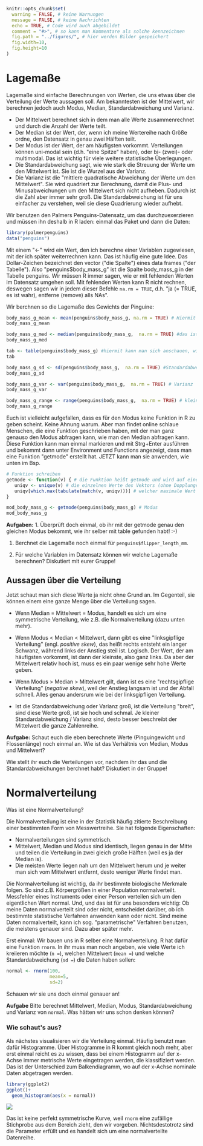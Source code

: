 ``` r
knitr::opts_chunk$set(
  warning = FALSE, # keine Warnungen
  message = FALSE, # keine Nachrichten
  echo = TRUE, # Code wird auch abgebildet
  comment = "#>", # so kann man Kommentare als solche kennzeichnen
  fig.path = "../figures/", # hier werden Bilder gespeichert
  fig.width=10, 
  fig.height=10
)
```

Lagemaße
========

Lagemaße sind einfache Berechnungen von Werten, die uns etwas über die Verteilung der Werte aussagen soll. Am bekanntesten ist der Mittelwert, wir berechnen jedoch auch Modus, Median, Standardabweichung und Varianz.

-   Der Mittelwert berechnet sich in dem man alle Werte zusammenrechnet und durch die Anzahl der Werte teilt.
-   Der Median ist der Wert, der, wenn ich meine Wertereihe nach Größe ordne, den Datensatz in genau zwei Hälften teilt.
-   Der Modus ist der Wert, der am häufigsten vorkommt. Verteilungen können uni-modal sein (d.h. "eine Spitze" haben), oder bi- (zwei)- oder multimodal. Das ist wichtig für viele weitere statistische Überlegungen.
-   Die Standardabweichung sagt, wie wie stark die Streuung der Werte um den Mittelwert ist. Sie ist die Wurzel aus der Varianz.
-   Die Varianz ist die "mittlere quadratische Abweichung der Werte um den Mittelwert". Sie wird quadriert zur Berechnung, damit die Plus- und Minusabweichungen um den Mittelwert sich nicht aufheben. Dadurch ist die Zahl aber immer sehr groß. Die Standardabweichung ist für uns einfacher zu verstehen, weil sie diese Quadrierung wieder aufhebt.

Wir benutzen den Palmers Penguins-Datensatz, um das durchzuexerzieren und müssen ihn deshalb in R laden: einmal das Paket und dann die Daten:

``` r
library(palmerpenguins)
data("penguins")
```

Mit einem "&lt;-" wird ein Wert, den ich berechne einer Variablen zugewiesen, mit der ich später weiterrechnen kann. Das ist häufig eine gute Idee. Das Dollar-Zeichen bezeichnet den vector ("die Spalte") eines data frames ("der Tabelle"). Also "penguins$body\_mass\_g" ist die Spalte body\_mass\_g in der Tabelle penguins. Wir müssen R immer sagen, wie er mit fehlenden Werten im Datensatz umgehen soll. Mit fehlenden Werten kann R nicht rechnen, deswegen sagen wir in jedem dieser Befehle `na.rm = TRUE`, d.h. "ja (= TRUE, es ist wahr), entferne (remove) alls NAs".

Wir berchnen so die Lagemaße des Gewichts der Pinguine:

``` r
body_mass_g_mean <- mean(penguins$body_mass_g, na.rm = TRUE) # Hiermit wird der Mittelwert berechnet. (alle Werte zusammengerechnet / Anzahl der Werte)
body_mass_g_mean

body_mass_g_med <- median(penguins$body_mass_g,  na.rm = TRUE) #das ist die Berechnung des Medians. 
body_mass_g_med

tab <- table(penguins$body_mass_g) #hiermit kann man sich anschauen, wie häufig jeder Wert vorkommt (was der Modus ist)
tab 

body_mass_g_sd <- sd(penguins$body_mass_g,  na.rm = TRUE) #Standardabweichung
body_mass_g_sd

body_mass_g_var <- var(penguins$body_mass_g,  na.rm = TRUE) # Varianz
body_mass_g_var

body_mass_g_range <- range(penguins$body_mass_g,  na.rm = TRUE) # kleinster und größter Wert
body_mass_g_range
```

Euch ist vielleicht aufgefallen, dass es für den Modus keine Funktion in R zu geben scheint. Keine Ahnung warum. Aber man findet online schlaue Menschen, die eine Funktion geschrieben haben, mit der man ganz genauso den Modus abfragen kann, wie man den Median abfragen kann. Diese Funktion kann man einmal markieren und mit Strg+Enter ausführen und bekommt dann unter Environment und Functions angezeigt, dass man eine Funktion "getmode" erstellt hat. JETZT kann man sie anwenden, wie unten im Bsp.

``` r
# Funktion schreiben
getmode <- function(v) { # die Funktion heißt getmode und wird auf einen Vektor v angewendet
   uniqv <- unique(v) # die einzelnen Werte des Vektors (ohne Dopplungen) werden in einem Vektor uniqv gesammelt 
   uniqv[which.max(tabulate(match(v, uniqv)))] # welcher maximale Wert entsteht, wenn ich zähle, wie häufig die Werte von uniqv in v vorkommen (das ist der Modus)
}

mod_body_mass_g <- getmode(penguins$body_mass_g) # Modus 
mod_body_mass_g
```

**Aufgaben:** 1. Überprüft doch einmal, ob ihr mit der getmode genau den gleichen Modus bekommt, wie ihr selber mit table gefunden habt! :-)

1.  Berchnet die Lagemaße noch einmal für `penguins$flipper_length_mm`.

2.  Für welche Variablen im Datensatz können wir welche Lagemaße berechnen? Diskutiert mit eurer Gruppe!

Aussagen über die Verteilung
----------------------------

Jetzt schaut man sich diese Werte ja nicht ohne Grund an. Im Gegenteil, sie können einem eine ganze Menge über die Verteilung sagen.

-   Wenn Median = Mittelwert = Modus, handelt es sich um eine symmetrische Verteilung, wie z.B. die Normalverteilung (dazu unten mehr).

-   Wenn Modus &lt; Median &lt; Mittelwert, dann gibt es eine "linksgipflige Verteilung" (engl. *positive skew*), das heißt rechts entsteht ein langer Schwanz, während links der Anstieg steil ist. Logisch. Der Wert, der am häufigsten vorkommt, ist dann der kleinste, also ganz links. Da aber der Mittelwert relativ hoch ist, muss es ein paar wenige sehr hohe Werte geben.

-   Wenn Modus &gt; Median &gt; Mittelwert gilt, dann ist es eine "rechtsgipflige Verteilung" (*negative skew*), weil der Anstieg langsam ist und der Abfall schnell. Alles genau andersrum wie bei der linksgipfligen Verteilung.

-   Ist die Standardabweichung oder Varianz groß, ist die Verteilung "breit", sind diese Werte groß, ist sie hoch und schmal. Je kleiner Standardabweichung / Varianz sind, desto besser beschreibt der Mittelwert die ganze Zahlenreihe.

**Aufgabe:** Schaut euch die eben berechnete Werte (Pinguingewicht und Flossenlänge) noch einmal an. Wie ist das Verhältnis von Median, Modus und Mittelwert?

Wie stellt ihr euch die Verteilungen vor, nachdem ihr das und die Standardabweichungen berchnet habt? Diskutiert in der Gruppe!

Normalverteilung
================

Was ist eine Normalverteilung?

Die Normalverteilung ist eine in der Statistik häufig zitierte Beschreibung einer bestimmten Form von Messwertreihe. Sie hat folgende Eigenschaften:

-   Normalverteilungen sind symmetrisch.
-   Mittelwert, Median und Modus sind identisch, liegen genau in der Mitte und teilen die Verteilung in zwei gleich große Hälften (weil es ja der Median is).
-   Die meisten Werte liegen nah um den Mittelwert herum und je weiter man sich vom Mittelwert entfernt, desto weniger Werte findet man.

Die Normalverteilung ist wichtig, da ihr bestimmte biologische Merkmale folgen. So sind z.B. Körpergrößen in einer Population normalverteilt. Messfehler eines Instruments oder einer Person verteilen sich um den eigentlichen Wert normal. Und, und das ist für uns besonders wichtig: Ob meine Daten normalverteilt sind oder nicht, entscheidet darüber, ob ich bestimmte statistische Verfahren anwenden kann oder nicht. Sind meine Daten normalverteilt, kann ich sog. "parametrische" Verfahren benutzen, die meistens genauer sind. Dazu aber später mehr.

Erst einmal: Wir bauen uns in R selber eine Normalverteilung. R hat dafür eine Funktion `rnorm`. In ihr muss man noch angeben, wie viele Werte ich kreiieren möchte (`n =`), welchen Mittelwert (`mean =`) und welche Standardabweichung (`sd =`) die Daten haben sollen:

``` r
normal <- rnorm(100, 
                mean=5, 
                sd=2)
```

Schauen wir sie uns doch einmal genauer an!

**Aufgabe** Bitte berechnet Mittelwert, Median, Modus, Standardabweichung und Varianz von `normal`. Was hätten wir uns schon denken können?

### Wie schaut's aus?

Als nächstes visualisieren wir die Verteilung einmal. Häufig benutzt man dafür Histogramme. Über Histogramme in R kommt gleich noch mehr, aber erst einmal reicht es zu wissen, dass bei einem Histogramm auf der x-Achse immer metrische Werte eingetragen werden, die klassifiziert werden. Das ist der Unterschied zum Balkendiagramm, wo auf der x-Achse nominale Daten abgetragen werden.

``` r
library(ggplot2)
ggplot()+
  geom_histogram(aes(x = normal))
```

![](../figures/normalvert-1.png)

Das ist keine perfekt symmetrische Kurve, weil `rnorm` eine zufällige Stichprobe aus dem Bereich zieht, den wir vorgeben. Nichtsdestotrotz sind die Parameter erfüllt und es handelt sich um eine normalverteilte Datenreihe.

